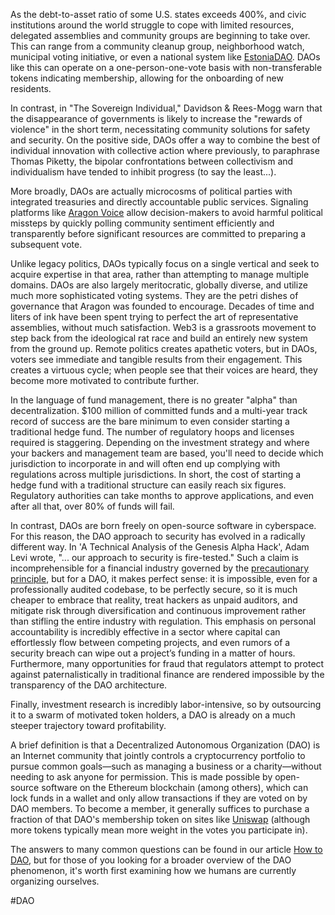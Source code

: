As the debt-to-asset ratio of some U.S. states exceeds 400%, and civic institutions around the world struggle to cope with limited resources, delegated assemblies and community groups are beginning to take over. This can range from a community cleanup group, neighborhood watch, municipal voting initiative, or even a national system like [EstoniaDAO](https://estoniadao.org). DAOs like this can operate on a one-person-one-vote basis with non-transferable tokens indicating membership, allowing for the onboarding of new residents.

In contrast, in "The Sovereign Individual," Davidson & Rees-Mogg warn that the disappearance of governments is likely to increase the "rewards of violence" in the short term, necessitating community solutions for safety and security. On the positive side, DAOs offer a way to combine the best of individual innovation with collective action where previously, to paraphrase Thomas Piketty, the bipolar confrontations between collectivism and individualism have tended to inhibit progress (to say the least...).

More broadly, DAOs are actually microcosms of political parties with integrated treasuries and directly accountable public services. Signaling platforms like [Aragon Voice](https://voice.aragon.org/) allow decision-makers to avoid harmful political missteps by quickly polling community sentiment efficiently and transparently before significant resources are committed to preparing a subsequent vote.

Unlike legacy politics, DAOs typically focus on a single vertical and seek to acquire expertise in that area, rather than attempting to manage multiple domains. DAOs are also largely meritocratic, globally diverse, and utilize much more sophisticated voting systems. They are the petri dishes of governance that Aragon was founded to encourage. Decades of time and liters of ink have been spent trying to perfect the art of representative assemblies, without much satisfaction. Web3 is a grassroots movement to step back from the ideological rat race and build an entirely new system from the ground up. Remote politics creates apathetic voters, but in DAOs, voters see immediate and tangible results from their engagement. This creates a virtuous cycle; when people see that their voices are heard, they become more motivated to contribute further.

In the language of fund management, there is no greater "alpha" than decentralization. $100 million of committed funds and a multi-year track record of success are the bare minimum to even consider starting a traditional hedge fund. The number of regulatory hoops and licenses required is staggering. Depending on the investment strategy and where your backers and management team are based, you'll need to decide which jurisdiction to incorporate in and will often end up complying with regulations across multiple jurisdictions. In short, the cost of starting a hedge fund with a traditional structure can easily reach six figures. Regulatory authorities can take months to approve applications, and even after all that, over 80% of funds will fail. 

In contrast, DAOs are born freely on open-source software in cyberspace. For this reason, the DAO approach to security has evolved in a radically different way. In 'A Technical Analysis of the Genesis Alpha Hack', Adam Levi wrote, "... our approach to security is fire-tested." Such a claim is incomprehensible for a financial industry governed by the [precautionary principle](https://en.wikipedia.org/wiki/Precautionary_principle), but for a DAO, it makes perfect sense: it is impossible, even for a professionally audited codebase, to be perfectly secure, so it is much cheaper to embrace that reality, treat hackers as unpaid auditors, and mitigate risk through diversification and continuous improvement rather than stifling the entire industry with regulation. This emphasis on personal accountability is incredibly effective in a sector where capital can effortlessly flow between competing projects, and even rumors of a security breach can wipe out a project’s funding in a matter of hours. Furthermore, many opportunities for fraud that regulators attempt to protect against paternalistically in traditional finance are rendered impossible by the transparency of the DAO architecture.

Finally, investment research is incredibly labor-intensive, so by outsourcing it to a swarm of motivated token holders, a DAO is already on a much steeper trajectory toward profitability.

A brief definition is that a Decentralized Autonomous Organization (DAO) is an Internet community that jointly controls a cryptocurrency portfolio to pursue common goals—such as managing a business or a charity—without needing to ask anyone for permission. This is made possible by open-source software on the Ethereum blockchain (among others), which can lock funds in a wallet and only allow transactions if they are voted on by DAO members. To become a member, it generally suffices to purchase a fraction of that DAO's membership token on sites like [Uniswap](https://uniswap.org/) (although more tokens typically mean more weight in the votes you participate in).

The answers to many common questions can be found in our article [How to DAO](https://blog-aragon-org.translate.goog/how-to-dao-answers-for-beginners/?_x_tr_sl=en&_x_tr_tl=fr&_x_tr_hl=fr&_x_tr_pto=wapp), but for those of you looking for a broader overview of the DAO phenomenon, it's worth first examining how we humans are currently organizing ourselves.

#DAO 